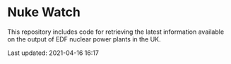 # Nuke Watch

This repository includes code for retrieving the latest information available on the output of EDF nuclear power plants in the UK.

Last updated: 2021-04-16 16:17